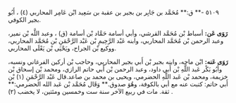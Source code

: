 ٥١٠٩ -** ق:** مُحَمَّد بن جَابِر بن بجير بن عقبة بن سَعِيد ابْن عَامِر المحاربي (٤) ، أَبُو بجير الكوفي.

**رَوَى عَن:** أسباط بْن مُحَمَّد القرشي، وأبي أسامة حَمَّاد بْن أسامة (ق) ، وعبد اللَّه بْن نمير، وعبد الرحمن بْن مُحَمَّد المحاربي، وابنه عَبْد الرَّحِيمِ بْن عَبْد الرَّحْمَنِ بْن مُحَمَّد المحاربي، ووكيع بْن الجراح، ويَحْيَى بْن يَعْلَى المحاربي.

**رَوَى عَنه:** ابْن ماجه، وابنه بجير بْن أَبي بجير المحاربي، وحاجب بْن أركين الفرغاني ونسبه، وأَبُو بَكْر عَبد اللَّهِ بْن أَبي داود، وعبد الرحمن بْن أَبي حاتم الرازي، ومحمد بْن إسحاق بْن خزيمة، ومحمد بْن عَبد اللَّهِ الحضرمي، ويحيى بن محمد بن صاعد.قال عَبْد الرَّحْمَنِ (١) بْن أَبي حاتم: كتبت عنه مع أبي بالكوفة، وهُوَ صدوق.** وَقَال مُحَمَّد بْن عَبد الله الحضرمي:** ثقة. مات في ربيع الآخر سنة ست وخمسين ومئتين، لا يخضب (٢) .